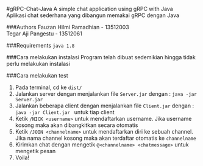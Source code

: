 #gRPC-Chat-Java
A simple chat application using gRPC with Java  
Aplikasi chat sederhana yang dibangun memakai gRPC dengan Java

###Authors
Fauzan Hilmi Ramadhian - 13512003  
Tegar Aji Pangestu - 13512061

###Requirements
```java 1.8```

###Cara melakukan instalasi
Program telah dibuat sedemikian hingga tidak perlu melakukan instalasi

###Cara melakukan test

 1. Pada terminal, cd ke ```dist/```
 2.  Jalankan server dengan menjalankan file ```Server.jar``` dengan :
```java -jar Server.jar ```
 3.  Jalankan beberapa client dengan menjalankan file ```Client.jar``` dengan :
```java -jar Client.jar ``` untuk tiap client
 4. Ketik ```/NICK <username>``` untuk mendaftarkan username. Jika username kosong maka akan dibangkitkan secara otomatis
 5. Ketik ```/JOIN <channelname>``` untuk mendaftarkan diri ke sebuah channel. Jika nama channel kosong maka akan terdaftar otomatis ke  ```channelname```
 6. Kirimkan chat dengan mengetik ```@<channelname> <chatmessage>``` untuk mengetik pesan
 7. Voila!

 

